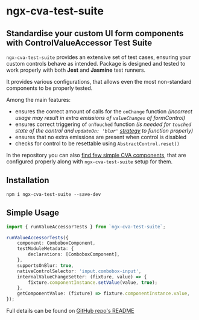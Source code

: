 # ngx-cva-test-suite

## Standardise your custom UI form components with ControlValueAccessor Test Suite

`ngx-cva-test-suite` provides an extensive set of test cases, ensuring your custom controls behave as intended. Package is designed and tested to work properly with both **Jest** and **Jasmine** test runners.

It provides various configurations, that allows even the most non-standard components to be properly tested.

Among the main features:

-   ensures the correct amount of calls for the `onChange` function _(incorrect usage may result in extra emissions of `valueChanges` of formControl)_
-   ensures correct triggering of `onTouched` function _(is needed for `touched` state of the control and `updateOn: 'blur'` [strategy](https://angular.io/api/forms/AbstractControl#updateOn) to function properly)_
-   ensures that no extra emissions are present when control is disabled
-   checks for control to be resettable using `AbstractControl.reset()`

In the repository you can also [find few simple CVA components](https://github.com/dmitry-stepanenko/ngx-cva-test-suite/tree/master/apps/integration/src/app/controls), that are configured properly along with `ngx-cva-test-suite` setup for them.

## Installation

```
npm i ngx-cva-test-suite --save-dev
```

## Simple Usage

```typescript
import { runValueAccessorTests } from `ngx-cva-test-suite`;

runValueAccessorTests({
    component: ComboboxComponent,
    testModuleMetadata: {
        declarations: [ComboboxComponent],
    },
    supportsOnBlur: true,
    nativeControlSelector: 'input.combobox-input',
    internalValueChangeSetter: (fixture, value) => {
        fixture.componentInstance.setValue(value, true);
    },
    getComponentValue: (fixture) => fixture.componentInstance.value,
});
```

Full details can be found on [GitHub repo's README](https://github.com/dmitry-stepanenko/ngx-cva-test-suite#readme)
